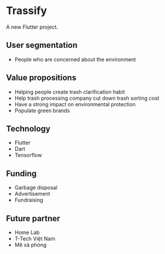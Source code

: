 # Trassify

A new Flutter project.

## User segmentation

- People who are concerned about the environment

## Value propositions

- Helping people create trash clarification habit
- Help trash processing company cut down trash sorting cost
- Have a strong impact on environmental protection
- Populate green brands


## Technology

- Flutter
- Dart
- Tensorflow

## Funding

- Garbage disposal
- Advertisement
- Fundraising

## Future partner

- Home Lab
- T-Tech Việt Nam
- Mê xà phòng





